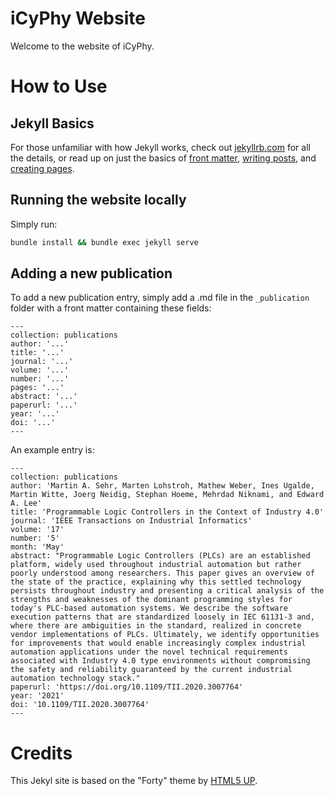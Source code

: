 # iCyPhy Website
Welcome to the website of iCyPhy.

# How to Use
## Jekyll Basics
For those unfamiliar with how Jekyll works, check out [jekyllrb.com](https://jekyllrb.com/) for all the details, 
or read up on just the basics of [front matter](https://jekyllrb.com/docs/frontmatter/), [writing posts](https://jekyllrb.com/docs/posts/), 
and [creating pages](https://jekyllrb.com/docs/pages/).

## Running the website locally
Simply run:
```bash
bundle install && bundle exec jekyll serve
```

## Adding a new publication
To add a new publication entry, simply add a .md file in the `_publication` folder with a front matter containing these
fields:
```
---
collection: publications
author: '...'
title: '...'
journal: '...'
volume: '...'
number: '...'
pages: '...'
abstract: '...'
paperurl: '...'
year: '...'
doi: '...'
---
```

An example entry is:
```
---
collection: publications
author: 'Martin A. Sehr, Marten Lohstroh, Mathew Weber, Ines Ugalde, Martin Witte, Joerg Neidig, Stephan Hoeme, Mehrdad Niknami, and Edward A. Lee'
title: 'Programmable Logic Controllers in the Context of Industry 4.0'
journal: 'IEEE Transactions on Industrial Informatics'
volume: '17'
number: '5'
month: 'May'
abstract: "Programmable Logic Controllers (PLCs) are an established platform, widely used throughout industrial automation but rather poorly understood among researchers. This paper gives an overview of the state of the practice, explaining why this settled technology persists throughout industry and presenting a critical analysis of the strengths and weaknesses of the dominant programming styles for today's PLC-based automation systems. We describe the software execution patterns that are standardized loosely in IEC 61131-3 and, where there are ambiguities in the standard, realized in concrete vendor implementations of PLCs. Ultimately, we identify opportunities for improvements that would enable increasingly complex industrial automation applications under the novel technical requirements associated with Industry 4.0 type environments without compromising the safety and reliability guaranteed by the current industrial automation technology stack."
paperurl: 'https://doi.org/10.1109/TII.2020.3007764'
year: '2021'
doi: '10.1109/TII.2020.3007764'
---
```

# Credits

This Jekyl site is based on the "Forty" theme by [HTML5 UP](https://html5up.net/).  
